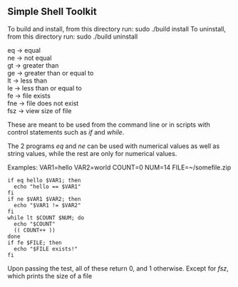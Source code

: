 Simple Shell Toolkit
---------

To build and install, from this directory run:
    sudo ./build install
To uninstall, from this directory run:
    sudo ./build uninstall

eq  -> equal <br />
ne  -> not equal <br />
gt  -> greater than <br />
ge  -> greater than or equal to <br />
lt  -> less than <br />
le  -> less than or equal to <br />
fe  -> file exists <br />
fne -> file does not exist <br />
fsz -> view size of file <br />

These are meant to be used from the command line or in scripts with control statements such as *if* and *while*.

The 2 programs *eq* and *ne* can be used with numerical values as well as string values, while the rest are only for numerical values.

Examples:
    VAR1=hello
    VAR2=world
    COUNT=0
    NUM=14
    FILE=~/somefile.zip

    if eq hello $VAR1; then
      echo "hello == $VAR1"
    fi
    if ne $VAR1 $VAR2; then
      echo "$VAR1 != $VAR2"
    fi
    while lt $COUNT $NUM; do
      echo "$COUNT"
      (( COUNT++ ))
    done
    if fe $FILE; then
      echo "$FILE exists!"
    fi

Upon passing the test, all of these return 0, and 1 otherwise. Except for *fsz*, which prints the size of a file
